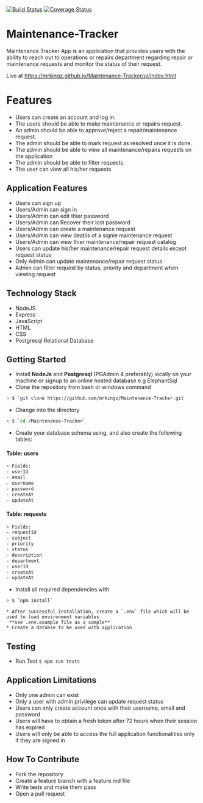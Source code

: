 [![Build Status](https://travis-ci.org/mrkingz/Maintenance-Tracker.svg?branch=feature)](https://travis-ci.org/mrkingz/Maintenance-Tracker)
[![Coverage Status](https://coveralls.io/repos/github/mrkingz/Maintenance-Tracker/badge.svg?branch=feature)](https://coveralls.io/github/mrkingz/Maintenance-Tracker?branch=feature)

# Maintenance-Tracker
Maintenance Tracker App is an application that provides users with the ability to reach out to
operations or repairs department regarding repair or maintenance requests and monitor the
status of their request.

Live at https://mrkingz.github.io/Maintenance-Tracker/ui/index.html

# Features
- Users can create an account and log in.
- The users should be able to make maintenance or repairs request.
- An admin should be able to approve/reject a repair/maintenance request.
- The admin should be able to mark request as resolved once it is done.
- The admin should be able to view all maintenance/repairs requests on the application
- The admin should be able to filter requests
- The user can view all his/her requests

## Application Features
- Users can sign up
- Users/Admin can sign in
- Users/Admin can edit thier password
- Users/Admin can Recover their lost password
- Users/Admin can create a maintenance request
- Users/Admin can view deatils of a signle maintenance request
- Users/Admin can view thier maintenance/repair request catalog
- Users can update his/her maintenance/repair request details except request status
- Only Admin can update maintenance/repair request status 
- Admin can filter request by status, priority and department when viewing request


## Technology Stack
* NodeJS
* Express
* JavaScript
* HTML
* CSS
* Postgresql Relational Database

## Getting Started
* Install **NodeJs** and **Postgresql** (PGAdmin 4 preferably) locally on your machine or signup to an online hosted database e.g ElephantSql
* Clone the repository from bash or windows command
```sh
> $ `git clone https://github.com/mrkingz/Maintenance-Tracker.git
```

* Change into the directory
```sh
> $ `cd /Maintenance-Tracker`

```
* Create your database schema using, and also create the following tables:
 #### Table: users
 ```sh
 > Fields:
 - userId
 - email
 - username
 - password
 - createAt
 - updateAt
 ```
 #### Table: requests
 ```sh
 > Fields:
 - requestId
 - subject
 - priority
 - status
 - description
 - department
 - userId
 - createAt
 - updateAt
 ```
 
* Install all required dependencies with
```sh
> $ `npm install`
```

```
* After successful installation, create a `.env` file which will be used to load environment variables 
 **see .env.example file as a sample**
* Create a databse to be used with application
```

## Testing
* Run Test `$ npm run tests`

## Application Limitations
* Only one admin can exist
* Only a user with admin privilege can update request status
* Users can only create account once with their username, email and password
* Users will have to obtain a fresh token after 72 hours when their session has expired
* Users will only be able to access the full application functionalities only if they are signed in

## How To Contribute
* Fork the repository
* Create a feature branch with a feature.md file
* Write tests and make them pass
* Open a pull request
